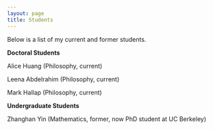 ```yaml
---
layout: page
title: Students
---
```

<!--- You will find below a list of publications and works in progress, followed by a general overview of my research. --> 

Below is a list of my current and former students. 

**Doctoral Students**

Alice Huang (Philosophy, current)

Leena Abdelrahim (Philosophy, current)

Mark Hallap (Philosophy, current) 

**Undergraduate Students**

Zhanghan Yin (Mathematics, former, now PhD student at UC Berkeley)

